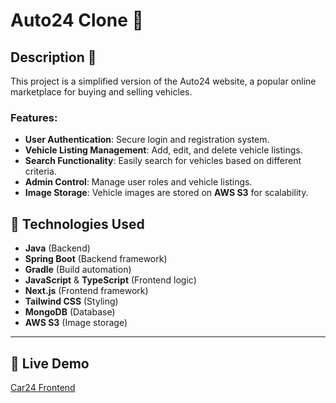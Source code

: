 # Auto24 Clone 🚗

## Description 📜
This project is a simplified version of the Auto24 website, a popular online marketplace for buying and selling vehicles.

### Features:
- **User Authentication**: Secure login and registration system.
- **Vehicle Listing Management**: Add, edit, and delete vehicle listings.
- **Search Functionality**: Easily search for vehicles based on different criteria.
- **Admin Control**: Manage user roles and vehicle listings.
- **Image Storage**: Vehicle images are stored on **AWS S3** for scalability.


## 🚀 Technologies Used

- **Java** (Backend)
- **Spring Boot** (Backend framework)
- **Gradle** (Build automation)
- **JavaScript** & **TypeScript** (Frontend logic)
- **Next.js** (Frontend framework)
- **Tailwind CSS** (Styling)
- **MongoDB** (Database)
- **AWS S3** (Image storage)

---

## 🚀 Live Demo
[Car24 Frontend](https://car24-frontend-b1b904c1c0a6.herokuapp.com/)


